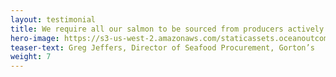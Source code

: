 ```yaml
---
layout: testimonial
title: We require all our salmon to be sourced from producers actively involved in a credible, public FIP, or certified according to credible, third-party standards. Working with Ocean Outcomes is a great way to help meet your sustainability benchmarks.
hero-image: https://s3-us-west-2.amazonaws.com/staticassets.oceanoutcomes.org/embedded+photos/testimonials/gortons-testimonial.png
teaser-text: Greg Jeffers, Director of Seafood Procurement, Gorton’s
weight: 7
---
```

